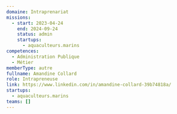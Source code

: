 ```yaml
---
domaine: Intraprenariat
missions:
  - start: 2023-04-24
    end: 2024-09-24
    status: admin
    startups:
      - aquaculteurs.marins
competences:
  - Administration Publique
  - Métier
memberType: autre
fullname: Amandine Collard
role: Intrapreneuse
link: https://www.linkedin.com/in/amandine-collard-39b74818a/
startups:
  - aquaculteurs.marins
teams: []
---
```

